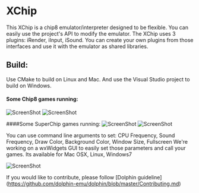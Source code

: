 # XChip
This XChip is a chip8 emulator/interpreter designed to be flexible.
You can easily use the project's API to modify the emulator.
The XChip uses 3 plugins: iRender, iInput, iSound.
You can create your own plugins from those interfaces 
and use it with the emulator as shared libraries.



## Build:
Use CMake to build on Linux and Mac.
And use the Visual Studio project to build on Windows. 






#### Some Chip8 games running:
![ScreenShot](https://github.com/dhustkoder/XChip/blob/master/Tools/Images/BRIX.png?raw=true "BRIX.ch8")
![ScreenShot](https://github.com/dhustkoder/XChip/blob/master/Tools/Images/UFO.png?raw=true "UFO.ch8")

####Some SuperChip games running:
![ScreenShot](https://github.com/dhustkoder/XChip/blob/master/Tools/Images/CAR.png?raw=true "CAR.ch8")
![ScreenShot](https://github.com/dhustkoder/XChip/blob/master/Tools/Images/BLINKY.png?raw=true "BLINKY.ch8")

You can use command line arguments to set: CPU Frequency, Sound Frequency, Draw Color, Background Color, Window Size, Fullscreen
We're working on a wxWidgets GUI to easily set those parameters and call your games.
Its available for Mac OSX, Linux, Windows7

![ScreenShot](https://github.com/dhustkoder/XChip/blob/master/Tools/Images/WXChip.png?raw=true "WXChip")


If you would like to contribute, please follow 
[Dolphin guideline] (https://github.com/dolphin-emu/dolphin/blob/master/Contributing.md)
